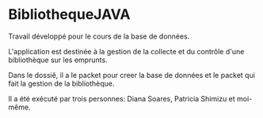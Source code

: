 # BibliothequeJAVA

Travail développé pour le cours de la base de données.

L'application est destinée à la gestion de la collecte et du contrôle d'une bibliothèque sur les emprunts.

Dans le dossiê, il a le packet pour creer la base de données et le packet qui fait la gestion de la bibliothèque.

Il a été exécuté par trois personnes: Diana Soares, Patricia Shimizu et moi-même.

